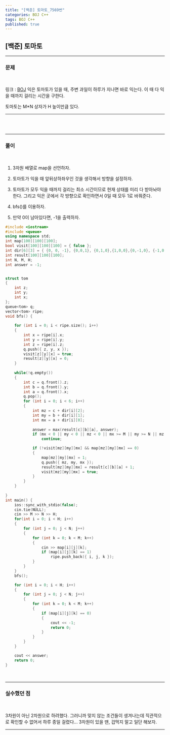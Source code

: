 ```yaml
---
title: "[백준] 토마토_7569번"
categories: BOJ C++
tags: BOJ C++
published: true
---
```


## [백준] 토마토

---

### 문제

<br>

링크 : [BOJ](https://www.acmicpc.net/problem/7569)
익은 토마토가 있을 때, 주변 과일이 하루가 지나면 바로 익는다. 이 때 다 익을 때까지 걸리는 시간을 구한다.

토마토는 M*N 상자가 H 높이만큼 있다.

---
<br/><br/>

---
### 풀이
<br>

1. 3차원 배열로 map을 선언하자.

2. 토마토가 익을 때 앞뒤상하좌우인 것을 생각해서 방향을 설정하자.

3. 토마토가 모두 익을 때까지 걸리는 최소 시간이므로 현재 상태를 미리 다 받아놔야한다. 그리고 익은 곳에서 각 방향으로 확인하면서 0일 때 모두 1로 바꿔준다.

4. bfs()를 이용하자.

5. 만약 0이 남아있다면, -1을 출력하자. 



```cpp
#include <iostream>
#include <queue>
using namespace std;
int map[100][100][100];
bool visit[100][100][100] = { false };
int dir[6][3] = { {0, 0, -1}, {0,0,1}, {0,1,0},{1,0,0},{0,-1,0}, {-1,0,0} };
int result[100][100][100];
int N, M, H;
int answer = -1;


struct tom
{
	int z; 
	int y; 
	int x;
};
queue<tom> q;
vector<tom> ripe;
void bfs() {
	
	for (int i = 0; i < ripe.size(); i++)
	{
		int x = ripe[i].x;
		int y = ripe[i].y;
		int z = ripe[i].z; 
		q.push({ z, y, x });
		visit[z][y][x] = true;
		result[z][y][x] = 0;
	}
	
	while(!q.empty())
	{
		int c = q.front().z;
		int b = q.front().y;
		int a = q.front().x;
		q.pop();
		for (int i = 0; i < 6; i++)
		{
			int mz = c + dir[i][2];
			int my = b + dir[i][1];
			int mx = a + dir[i][0];
		
			answer = max(result[c][b][a], answer);
			if (mx < 0 || my < 0 || mz < 0 || mx >= M || my >= N || mz >= H)
				continue;

			if (!visit[mz][my][mx] && map[mz][my][mx] == 0)
			{
				map[mz][my][mx] = 1;
				q.push({ mz, my, mx });
				result[mz][my][mx] = result[c][b][a] + 1;
				visit[mz][my][mx] = true;
			}
		}
	}
		
}
int main() {
	ios::sync_with_stdio(false);
	cin.tie(NULL);
	cin >> M >> N >> H;
	for(int i = 0; i < H; i++)
	{
		for (int j = 0; j < N; j++)
		{
			for (int k = 0; k < M; k++)
			{
				cin >> map[i][j][k];
				if (map[i][j][k] == 1)
					ripe.push_back({ i, j, k });
			}
		}
	}
	bfs();

	for (int i = 0; i < H; i++)
	{
		for (int j = 0; j < N; j++)
		{	
			for (int k = 0; k < M; k++)
			{
				if (map[i][j][k] == 0)
				{
					cout << -1;
					return 0;
				}
			}
		}
	}

	cout << answer;
	return 0;
}
```
​

---
### 실수했던 점
<br>

 3차원이 아닌 2차원으로 하려했다. 그러니까 맞지 않는 조건들이 생겨나는데 직관적으로 확인할 수 없어서 하루 종일 걸렸다... 
3차원이 있을 땐, 겁먹지 말고 일단 해보자.

---
